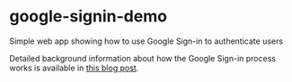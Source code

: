# google-signin-demo
Simple web app showing how to use Google Sign-in to authenticate users

Detailed background information about how the Google Sign-in process
works is available in 
[this blog post](https://engelke.dev/authenticating-users-with-google-sign-in).